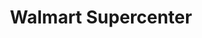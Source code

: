 ---
title: "Walmart Supercenter"
url: /macon/walmart-supercenter-harrison-road/
shop: supermarket
---